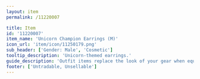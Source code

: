 ```yaml
---
layout: item
permalink: /11220007

title: Item
id: '11220007'
item_name: 'Unicorn Champion Earrings (M)'
icon_url: 'item/icon/11250179.png'
sub_header: ['Gender: Male', 'Cosmetic']
tooltip_description: 'Unicorn-themed earrings.'
guide_description: 'Outfit items replace the look of your gear when equipped.'
footer: ['Untradable, Unsellable']
---
```

